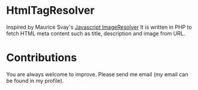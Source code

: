 HtmlTagResolver
===============
Inspired by Maurice Svay's [Javascript ImageResolver](https://github.com/mauricesvay/ImageResolver) It is written in PHP to fetch HTML meta content such as title, description and image from URL.


Contributions
=============
You are always welcome to improve. Please send me email (my email can be found in my profile).